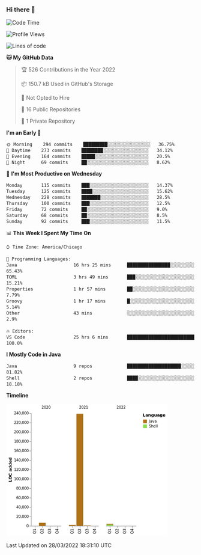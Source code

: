 ### Hi there 👋


<!--START_SECTION:waka-->
![Code Time](http://img.shields.io/badge/Code%20Time-2%2C181%20hrs%2056%20mins-blue)

![Profile Views](http://img.shields.io/badge/Profile%20Views-14-blue)

![Lines of code](https://img.shields.io/badge/From%20Hello%20World%20I%27ve%20Written-253%20Thousand%20lines%20of%20code-blue)

**🐱 My GitHub Data** 

> 🏆 526 Contributions in the Year 2022
 > 
> 📦 150.7 kB Used in GitHub's Storage 
 > 
> 🚫 Not Opted to Hire
 > 
> 📜 16 Public Repositories 
 > 
> 🔑 1 Private Repository 
 > 
**I'm an Early 🐤** 

```text
🌞 Morning    294 commits    █████████░░░░░░░░░░░░░░░░   36.75% 
🌆 Daytime    273 commits    ████████░░░░░░░░░░░░░░░░░   34.12% 
🌃 Evening    164 commits    █████░░░░░░░░░░░░░░░░░░░░   20.5% 
🌙 Night      69 commits     ██░░░░░░░░░░░░░░░░░░░░░░░   8.62%

```
📅 **I'm Most Productive on Wednesday** 

```text
Monday       115 commits    ███░░░░░░░░░░░░░░░░░░░░░░   14.37% 
Tuesday      125 commits    ████░░░░░░░░░░░░░░░░░░░░░   15.62% 
Wednesday    228 commits    ███████░░░░░░░░░░░░░░░░░░   28.5% 
Thursday     100 commits    ███░░░░░░░░░░░░░░░░░░░░░░   12.5% 
Friday       72 commits     ██░░░░░░░░░░░░░░░░░░░░░░░   9.0% 
Saturday     68 commits     ██░░░░░░░░░░░░░░░░░░░░░░░   8.5% 
Sunday       92 commits     ███░░░░░░░░░░░░░░░░░░░░░░   11.5%

```


📊 **This Week I Spent My Time On** 

```text
⌚︎ Time Zone: America/Chicago

💬 Programming Languages: 
Java                     16 hrs 25 mins      ████████████████░░░░░░░░░   65.43% 
TOML                     3 hrs 49 mins       ███░░░░░░░░░░░░░░░░░░░░░░   15.21% 
Properties               1 hr 57 mins        ██░░░░░░░░░░░░░░░░░░░░░░░   7.79% 
Groovy                   1 hr 17 mins        █░░░░░░░░░░░░░░░░░░░░░░░░   5.14% 
Other                    43 mins             ░░░░░░░░░░░░░░░░░░░░░░░░░   2.9%

🔥 Editors: 
VS Code                  25 hrs 6 mins       █████████████████████████   100.0%

```

**I Mostly Code in Java** 

```text
Java                     9 repos             ████████████████████░░░░░   81.82% 
Shell                    2 repos             ████░░░░░░░░░░░░░░░░░░░░░   18.18%

```


**Timeline**

![Chart not found](https://raw.githubusercontent.com/powercasgamer/powercasgamer/master/charts/bar_graph.png) 


 Last Updated on 28/03/2022 18:31:10 UTC
<!--END_SECTION:waka-->
